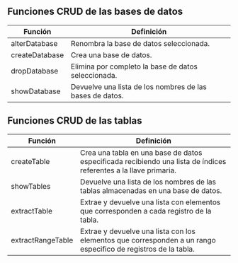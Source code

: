 Funciones CRUD de las bases de datos
-------------------------
Función |  Definición 
------------ | -------------
alterDatabase | Renombra la base de datos seleccionada.
createDatabase | Crea una base de datos.
dropDatabase | Elimina por completo la base de datos seleccionada.
showDatabase | Devuelve una lista de los nombres de las bases de datos.

Funciones CRUD de las tablas
-------------------------
Función |  Definición 
------------ | -------------
createTable | Crea una tabla en una base de datos especificada recibiendo una lista de índices referentes a la llave primaria.
showTables | Devuelve una lista de los nombres de las tablas almacenadas en una base de datos.
extractTable | Extrae y devuelve una lista con elementos que corresponden a cada registro de la tabla.
extractRangeTable | Extrae y devuelve una lista con los elementos que corresponden a un rango especifico de registros de la tabla. 
